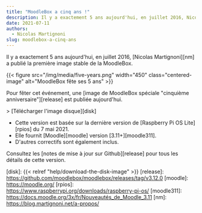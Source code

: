 ```yaml
---
title: "MoodleBox a cinq ans !"
description: Il y a exactement 5 ans aujourd'hui, en juillet 2016, Nicolas Martignoni a publié la première image stable de la MoodleBox.
date: 2021-07-11
authors:
  - Nicolas Martignoni
slug: moodlebox-a-cinq-ans
---
```

Il y a exactement 5 ans aujourd'hui, en juillet 2016, [Nicolas Martignoni][nm] a publié la première image stable de la MoodleBox.

{{< figure src="/img/media/five-years.png" width="450" class="centered-image" alt="MoodleBox fête ses 5 ans" >}}

Pour fêter cet événement, une [image de MoodleBox spéciale "cinquième anniversaire"][release] est publiée aujourd'hui.

&gt; [Télécharger l'image disque][disk]

  - Cette version est basée sur la dernière version de [Raspberry Pi OS Lite][rpios] du 7 mai 2021.
  - Elle fournit [Moodle][moodle] version [3.11+][moodle311].
  - D'autres correctifs sont également inclus.

Consultez les [notes de mise à jour sur Github][release] pour tous les détails de cette version.

 [disk]: {{< relref "help/download-the-disk-image" >}}
 [release]: https://github.com/moodlebox/moodlebox/releases/tag/v3.12.0
 [moodle]: https://moodle.org/
 [rpios]: https://www.raspberrypi.org/downloads/raspberry-pi-os/
 [moodle311]: https://docs.moodle.org/3x/fr/Nouveautés_de_Moodle_3.11
 [nm]: https://blog.martignoni.net/a-propos/
